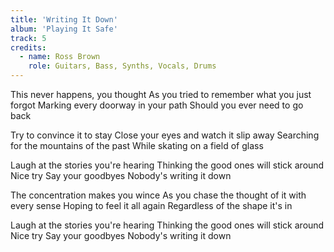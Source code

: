 ```yaml
---
title: 'Writing It Down'
album: 'Playing It Safe'
track: 5
credits:
  - name: Ross Brown
    role: Guitars, Bass, Synths, Vocals, Drums
---
```


This never happens, you thought
As you tried to remember what you just forgot
Marking every doorway in your path
Should you ever need to go back

Try to convince it to stay
Close your eyes and watch it slip away
Searching for the mountains of the past
While skating on a field of glass

Laugh at the stories you're hearing
Thinking the good ones will stick around
Nice try
Say your goodbyes
Nobody's writing it down

The concentration makes you wince
As you chase the thought of it with every sense
Hoping to feel it all again
Regardless of the shape it's in

Laugh at the stories you're hearing
Thinking the good ones will stick around
Nice try
Say your goodbyes
Nobody's writing it down
